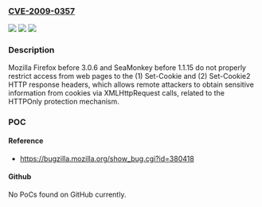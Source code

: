 ### [CVE-2009-0357](https://cve.mitre.org/cgi-bin/cvename.cgi?name=CVE-2009-0357)
![](https://img.shields.io/static/v1?label=Product&message=n%2Fa&color=blue)
![](https://img.shields.io/static/v1?label=Version&message=%3D%20n%2Fa%20&color=brighgreen)
![](https://img.shields.io/static/v1?label=Vulnerability&message=n%2Fa&color=brighgreen)

### Description

Mozilla Firefox before 3.0.6 and SeaMonkey before 1.1.15 do not properly restrict access from web pages to the (1) Set-Cookie and (2) Set-Cookie2 HTTP response headers, which allows remote attackers to obtain sensitive information from cookies via XMLHttpRequest calls, related to the HTTPOnly protection mechanism.

### POC

#### Reference
- https://bugzilla.mozilla.org/show_bug.cgi?id=380418

#### Github
No PoCs found on GitHub currently.

